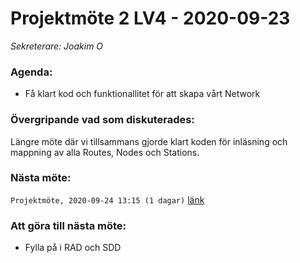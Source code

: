 # Projektmöte 2 LV4 - 2020-09-23
*Sekreterare: Joakim O*

### Agenda:
- Få klart kod och funktionallitet för att skapa vårt Network

### Övergripande vad som diskuterades:
Längre möte där vi tillsammans gjorde klart koden för inläsning och mappning av alla Routes, Nodes och Stations.

### Nästa möte:
```Projektmöte, 2020-09-24 13:15 (1 dagar)``` [länk](https://github.com/DKWA0000/OOPP-HT20/blob/master/Mazdak/Notes%20From%20Project%20Meetings/2020-09-24%20-%20Projektmöte%203%20LV4.md)

### Att göra till nästa möte:
- Fylla på i RAD och SDD 